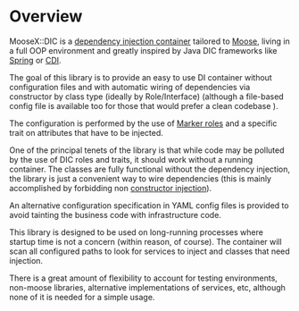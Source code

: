 # Overview

MooseX::DIC is a [dependency injection container](https://en.wikipedia.org/wiki/Dependency_injection)
tailored to [Moose](https://metacpan.org/pod/Moose), living in a full OOP
environment and greatly inspired by Java DIC frameworks like
[Spring](https://docs.spring.io/spring/docs/current/spring-framework-reference/html/beans.html)
or [CDI](http://docs.oracle.com/javaee/6/tutorial/doc/gjbnr.html).

The goal of this library is to provide an easy to use DI container without
configuration files and with automatic wiring of dependencies via constructor
by class type (ideally by Role/Interface) (although a file-based config file
is available too for those that would prefer a clean codebase ).

The configuration is performed by the use of
[Marker roles](https://en.wikipedia.org/wiki/Marker_interface_pattern) and a
specific trait on attributes that have to be injected.

One of the principal tenets of the library is that while code may be polluted
by the use of DIC roles and traits, it should work without a running container.
The classes are fully functional without the dependency injection, the library
is just a convenient way to wire dependencies (this is mainly accomplished by
forbidding non [constructor injection](https://en.wikipedia.org/wiki/Dependency_injection#Constructor_injection)).

An alternative configuration specification in YAML config files is provided
to avoid tainting the business code with infrastructure code.

This library is designed to be used on long-running processes where startup
time is not a concern (within reason, of course). The container will scan all
configured paths to look for services to inject and classes that need
injection.

There is a great amount of flexibility to account for testing environments,
non-moose libraries, alternative implementations of services, etc, although
none of it is needed for a simple usage.
